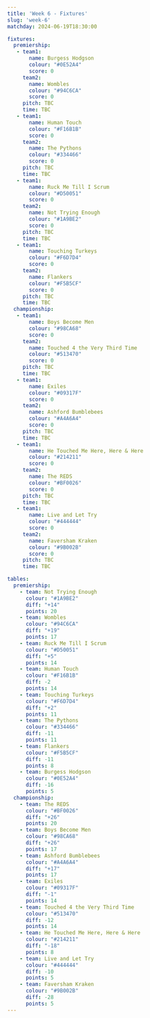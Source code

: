 ```yaml
---
title: 'Week 6 - Fixtures'
slug: 'week-6'
matchday: 2024-06-19T18:30:00

fixtures:
  premiership:
   - team1:
       name: Burgess Hodgson
       colour: "#0E52A4"
       score: 0
     team2:
       name: Wombles
       colour: "#94C6CA"
       score: 0
     pitch: TBC
     time: TBC
   - team1:
       name: Human Touch
       colour: "#F16B1B"
       score: 0
     team2:
       name: The Pythons
       colour: "#334466"
       score: 0
     pitch: TBC
     time: TBC
   - team1:
       name: Ruck Me Till I Scrum
       colour: "#D50051"
       score: 0
     team2:
       name: Not Trying Enough
       colour: "#1A9BE2"
       score: 0
     pitch: TBC
     time: TBC
   - team1:
       name: Touching Turkeys
       colour: "#F6D7D4"
       score: 0
     team2:
       name: Flankers
       colour: "#F5B5CF"
       score: 0
     pitch: TBC
     time: TBC
  championship:
   - team1:
       name: Boys Become Men
       colour: "#98CA68"
       score: 0
     team2:
       name: Touched 4 the Very Third Time
       colour: "#513470"
       score: 0
     pitch: TBC
     time: TBC
   - team1:
       name: Exiles
       colour: "#09317F"
       score: 0
     team2:
       name: Ashford Bumblebees
       colour: "#A4A6A4"
       score: 0
     pitch: TBC
     time: TBC
   - team1:
       name: He Touched Me Here, Here & Here
       colour: "#214211"
       score: 0
     team2:
       name: The REDS
       colour: "#BF0026"
       score: 0
     pitch: TBC
     time: TBC
   - team1:
       name: Live and Let Try
       colour: "#444444"
       score: 0
     team2:
       name: Faversham Kraken
       colour: "#9B002B"
       score: 0
     pitch: TBC
     time: TBC

tables:
  premiership:
    - team: Not Trying Enough
      colour: "#1A9BE2"
      diff: "+14"
      points: 20
    - team: Wombles
      colour: "#94C6CA"
      diff: "+19"
      points: 17
    - team: Ruck Me Till I Scrum
      colour: "#D50051"
      diff: "+5"
      points: 14
    - team: Human Touch
      colour: "#F16B1B"
      diff: -2
      points: 14
    - team: Touching Turkeys
      colour: "#F6D7D4"
      diff: "+2"
      points: 11
    - team: The Pythons
      colour: "#334466"
      diff: -11
      points: 11
    - team: Flankers
      colour: "#F5B5CF"
      diff: -11
      points: 8
    - team: Burgess Hodgson
      colour: "#0E52A4"
      diff: -16
      points: 5
  championship:
    - team: The REDS
      colour: "#BF0026"
      diff: "+26"
      points: 20
    - team: Boys Become Men
      colour: "#98CA68"
      diff: "+26"
      points: 17
    - team: Ashford Bumblebees
      colour: "#A4A6A4"
      diff: "+17"
      points: 17
    - team: Exiles
      colour: "#09317F"
      diff: "-1"
      points: 14
    - team: Touched 4 the Very Third Time
      colour: "#513470"
      diff: -12
      points: 14
    - team: He Touched Me Here, Here & Here
      colour: "#214211"
      diff: "-18"
      points: 8
    - team: Live and Let Try
      colour: "#444444"
      diff: -10
      points: 5
    - team: Faversham Kraken
      colour: "#9B002B"
      diff: -28
      points: 5
---
```


